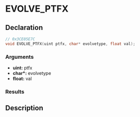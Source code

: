 # EVOLVE_PTFX

## Declaration
```cpp
// 0x3CE05E7C
void EVOLVE_PTFX(uint ptfx, char* evolvetype, float val);
```

### Arguments
- **uint:** ptfx
- **char\*:** evolvetype
- **float:** val

### Results

## Description
